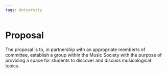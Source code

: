 ```yaml
---
tags: University
---
```

# Proposal
The proposal is to, in partnership with an appropriate member/s of committee, establish a group within the Music Society with the purpose of providing a space for students to discover and discuss musicological topics. 
